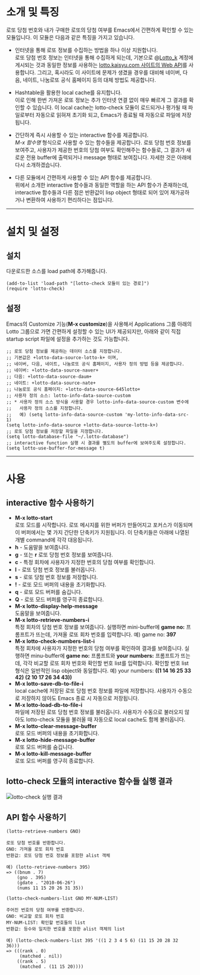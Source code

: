 # 소개 및 특징

로또 당첨 번호와 내가 구매한 로또의 당첨 여부를 Emacs에서 간편하게 확인할 수 있는 모듈입니다. 이 모듈은 다음과 같은 특징을 가지고 있습니다.

 * 인터넷을 통해 로또 정보를 수집하는 방법을 하나 이상 지원합니다.<br />
 로또 당첨 번호 정보는 인터넷을 통해 수집하게 되는데, 기본으로 @[Lotto\_k][1] 계정에 게시되는 것과 동일한 정보를 사용하는 [lotto.kaisyu.com 사이트의 Web API][2]를 사용합니다. 그리고, 혹시라도 이 사이트에 문제가 생겼을 경우를 대비해 네이버, 다음, 네이트, 나눔로또 공식 홈페이지 등의 대체 방법도 제공합니다.

 * Hashtable을 활용한 local cache를 유지합니다.<br />
 이로 인해 한번 가져온 로또 정보는 추가 인터넷 연결 없이 매우 빠르게 그 결과를 확인할 수 있습니다. 이 local cache는 lotto-check 모듈이 로드되거나 평가될 때 파일로부터 자동으로 읽혀져 초기화 되고, Emacs가 종료될 때 자동으로 파일에 저장됩니다.

 * 간단하게 즉시 사용할 수 있는 interactive 함수를 제공합니다.<br />
 *M-x 함수명* 형식으로 사용할 수 있는 함수들을 제공합니다. 로또 당첨 번호 정보를 보여주고, 사용자가 제공한 번호의 당첨 여부도 확인해주는 함수들로, 그 결과가 새로운 전용 buffer에 출력되거나 message 형태로 보여집니다. 자세한 것은 아래에 다시 소개하겠습니다.

 * 다른 모듈에서 간편하게 사용할 수 있는 API 함수를 제공합니다.<br />
 위에서 소개한 interactive 함수들과 동일한 역할을 하는 API 함수가 존재하는데, interactive 함수들과 다른 점은 반환값이 lisp object 형태로 되어 있어 재가공하거나 변환하여 사용하기 편리하다는 점입니다.

----

# 설치 및 설정

## 설치

다운로드한 소스를 load path에 추가해줍니다. 

    (add-to-list 'load-path "[lotto-check 모듈이 있는 경로]")
    (require 'lotto-check)

## 설정

Emacs의 Customize 기능(**M-x customize**)을 사용해서 Applications 그룹 아래의 Lotto 그룹으로 가면 간편하게 설정할 수 있는 UI가 제공되지만, 아래와 같이 직접 startup script 파일에 설정을 추가하는 것도 가능합니다. 

    ;; 로또 당첨 정보를 제공하는 데이터 소스를 지정합니다.
    ;; 기본값은 +lotto-data-source-lotto-k+ 이며,
    ;; 네이버, 다음, 네이트, 나눔로또 공식 홈페이지, 사용자 정의 방법 등을 제공합니다.
    ;; 네이버: +lotto-data-source-naver+
    ;; 다음: +lotto-data-source-daum+
    ;; 네이트: +lotto-data-source-nate+
    ;; 나눔로또 공식 홈페이지: +lotto-data-source-645lotto+
    ;; 사용자 정의 소스: lotto-info-data-source-custom
    ;; * 사용자 정의 소스 방식을 사용할 경우 lotto-info-data-source-custom 변수에
    ;;   사용자 정의 소스를 지정합니다.
    ;;   예) (setq lotto-info-data-source-custom 'my-lotto-info-data-src-1)
    (setq lotto-info-data-source +lotto-data-source-lotto-k+)
    ;; 로또 당첨 정보를 저장할 파일을 지정합니다.
    (setq lotto-database-file "~/.lotto-database")
    ;; interactive function 실행 시 결과를 별도의 buffer에 보여주도록 설정합니다.
    (setq lotto-use-buffer-for-message t)

----

# 사용

## interactive 함수 사용하기

 * **M-x lotto-start** <br/>
 로또 모드를 시작합니다. 로또 메시지를 위한 버퍼가 만들어지고 포커스가 이동되며 이 버퍼에서는 몇 가지 간단한 단축키가 지원됩니다. 이 단축키들은 아래에 나열된 개별 command에 각각 대응됩니다.
  * **h** - 도움말을 보여줍니다.
  * **g** - 또는 **r** 로또 당첨 번호 정보를 보여줍니다.
  * **c** - 특정 회차에 사용자가 지정한 번호의 당첨 여부를 확인합니다.
  * **l** - 로또 당첨 번호 정보를 불러옵니다.
  * **s** - 로또 당첨 번호 정보를 저장합니다.
  * **!** - 로또 모드 버퍼의 내용을 초기화합니다.
  * **q** - 로또 모드 버퍼를 숨깁니다.
  * **Q** - 로또 모드 버퍼를 영구히 종료합니다.
 * **M-x lotto-display-help-message** <br />
 도움말을 보여줍니다.
 * **M-x lotto-retrieve-numbers-i** <br />
 특정 회차의 당첨 번호 정보를 보여줍니다. 실행하면 mini-buffer에 **game no:** 프롬프트가 뜨는데, 가져올 로또 회차 번호를 입력합니다.
  예) game no: **397**
 * **M-x lotto-check-numbers-list-i** <br />
 특정 회차에 사용자가 지정한 번호의 당첨 여부를 확인하여 결과를 보여줍니다. 실행하면 minu-buffer에 **game no:** 프롬프트와 **your numbers:** 프롬프트가 뜨는데, 각각 비교할 로또 회차 번호와 확인할 번호 list를 입력합니다. 확인할 번호 list 형식은 일반적인 lisp object와 동일합니다.
  예) your numbers: **((1 14 16 25 33 42) (2 10 17 26 34 43))**
 * **M-x lotto-save-db-to-file-i** <br />
 local cache에 저장된 로또 당첨 번호 정보를 파일에 저장합니다. 사용자가 수동으로 저장하지 않아도 Emacs 종료 시 자동으로 저장됩니다.
 * **M-x lotto-load-db-to-file-i** <br />
 파일에 저장된 로또 당첨 번호 정보를 불러옵니다. 사용자가 수동으로 불러오지 않아도 lotto-check 모듈을 불러올 때 자동으로 local cache도 함께 불러옵니다.
 * **M-x lotto-clear-message-buffer** <br />
 로또 모드 버퍼의 내용을 초기화합니다.
 * **M-x lotto-hide-message-buffer** <br />
 로또 모드 버퍼를 숨깁니다.
 * **M-x lotto-kill-message-buffer** <br />
 로또 모드 버퍼를 영구히 종료합니다.

## lotto-check 모듈의 interactive 함수들 실행 결과

 ![lotto-check 실행 결과](http://1.bp.blogspot.com/-9oAUkzimNXk/Ta0-IrsecpI/AAAAAAAAAmw/m4OrGHDqTBo/s1600/lotto-check-el-2.png)

## API 함수 사용하기

    (lotto-retrieve-numbers GNO)
    
    로또 당첨 번호를 반환합니다.
    GNO: 가져올 로또 회차 번호
    반환값: 로또 당첨 번호 정보를 포함한 alist 객체
    
    예) (lotto-retrieve-numbers 395)
    => ((bnum . 7)
        (gno . 395)
        (gdate . "2010-06-26")
        (nums 11 15 20 26 31 35))

    (lotto-check-numbers-list GNO MY-NUM-LIST)
    
    주어진 번호의 당첨 여부를 반환합니다.
    GNO: 비교할 로또 회차 번호
    MY-NUM-LIST: 확인할 번호들의 list
    반환값: 등수와 일치한 번호를 포함한 alist 객체의 list
    
    예) (lotto-check-numbers-list 395 '((1 2 3 4 5 6) (11 15 20 28 32 36)))
    => (((rank . 0)
         (matched . nil))
        ((rank . 5)
         (matched . (11 15 20))))


[1]: http://twitter.com/lotto_k
[2]: http://blog.kaisyu.com/2010/07/web-api.html
